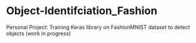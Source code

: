 # Object-Identifciation_Fashion

Personal Project: Training Keras library on FashionMNIST dataset to detect objects (work in progress)
